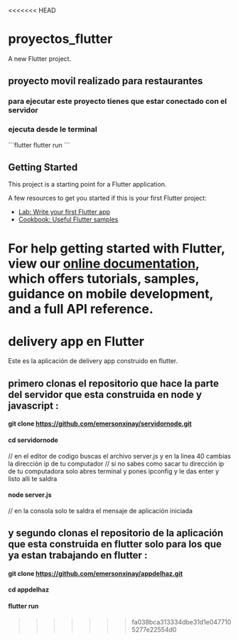 <<<<<<< HEAD
# proyectos_flutter

A new Flutter project.

## proyecto movil realizado para restaurantes 
### para ejecutar este proyecto tienes que estar conectado con el servidor 
### ejecuta desde le terminal 
´´´flutter
  flutter run 
´´´
## Getting Started

This project is a starting point for a Flutter application.

A few resources to get you started if this is your first Flutter project:

- [Lab: Write your first Flutter app](https://flutter.dev/docs/get-started/codelab)
- [Cookbook: Useful Flutter samples](https://flutter.dev/docs/cookbook)

For help getting started with Flutter, view our
[online documentation](https://flutter.dev/docs), which offers tutorials,
samples, guidance on mobile development, and a full API reference.
=======
# delivery app en Flutter
Este es la aplicación de delivery app construido en flutter.

## primero clonas el repositorio  que  hace la parte del servidor que esta construida en node y javascript : 
#### git clone https://github.com/emersonxinay/servidornode.git
#### cd servidornode
// en el editor de codigo buscas el archivo server.js y en la linea 40 cambias la dirección ip de tu computador 
// si no sabes como sacar tu dirección ip de tu computadora solo abres terminal y pones ipconfig y le das enter y listo alli te saldra
#### node server.js
// en la consola solo te saldra el mensaje de aplicación iniciada 

## y segundo clonas el repositorio de la aplicación que esta construida en flutter solo para los que ya estan trabajando en flutter : 
#### git clone https://github.com/emersonxinay/appdelhaz.git
#### cd appdelhaz
#### flutter run 
>>>>>>> fa038bca313334dbe31d1e0477105277e22554d0
